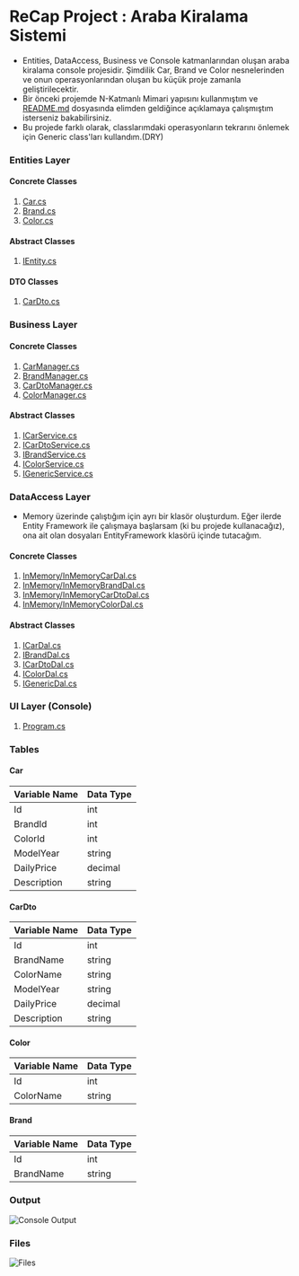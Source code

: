 # ReCap Project : Araba Kiralama Sistemi

- Entities, DataAccess, Business ve Console katmanlarından oluşan araba kiralama console projesidir. Şimdilik Car, Brand ve Color nesnelerinden ve onun operasyonlarından oluşan bu küçük proje zamanla geliştirilecektir. 
- Bir önceki projemde N-Katmanlı Mimari yapısını kullanmıştım ve [README.md](https://github.com/gulceselim/ReCapDemo/blob/master/README.md) dosyasında elimden geldiğince açıklamaya çalışmıştım isterseniz bakabilirsiniz.
- Bu projede farklı olarak, classlarımdaki operasyonların tekrarını önlemek için Generic class'ları kullandım.(DRY)


### Entities Layer
#### Concrete Classes
1. [Car.cs](https://github.com/gulceselim/re-cap-project-with-csharp/blob/main/Entities/Concrete/Car.cs)
2. [Brand.cs](https://github.com/gulceselim/re-cap-project-with-csharp/blob/main/Entities/Concrete/Brand.cs)
3. [Color.cs](https://github.com/gulceselim/re-cap-project-with-csharp/blob/main/Entities/Concrete/Color.cs)

#### Abstract Classes
1. [IEntity.cs](https://github.com/gulceselim/re-cap-project-with-csharp/tree/main/Entities/Abstract)

#### DTO Classes
1. [CarDto.cs](https://github.com/gulceselim/re-cap-project-with-csharp/blob/main/Entities/Dto/CarDto.cs)

### Business Layer
#### Concrete Classes
1. [CarManager.cs](https://github.com/gulceselim/re-cap-project-with-csharp/blob/main/Business/Concrete/CarManager.cs)
2. [BrandManager.cs](https://github.com/gulceselim/re-cap-project-with-csharp/blob/main/Business/Concrete/BrandManager.cs)
3. [CarDtoManager.cs](https://github.com/gulceselim/re-cap-project-with-csharp/blob/main/Business/Concrete/CarDtoManager.cs)
4. [ColorManager.cs](https://github.com/gulceselim/re-cap-project-with-csharp/blob/main/Business/Concrete/ColorManager.cs)
  
#### Abstract Classes
1. [ICarService.cs](https://github.com/gulceselim/re-cap-project-with-csharp/blob/main/Business/Abstract/ICarService.cs)
2. [ICarDtoService.cs](https://github.com/gulceselim/re-cap-project-with-csharp/blob/main/Business/Abstract/ICarDtoService.cs)
3. [IBrandService.cs](https://github.com/gulceselim/re-cap-project-with-csharp/blob/main/Business/Abstract/IBrandService.cs)
4. [IColorService.cs](https://github.com/gulceselim/re-cap-project-with-csharp/blob/main/Business/Abstract/IColorService.cs)
5. [IGenericService.cs](https://github.com/gulceselim/re-cap-project-with-csharp/blob/main/Business/Abstract/IGenericService.cs)

### DataAccess Layer
- Memory üzerinde çalıştığım için ayrı bir klasör oluşturdum. Eğer ilerde Entity Framework ile çalışmaya başlarsam (ki bu projede kullanacağız), ona ait olan dosyaları EntityFramework klasörü içinde tutacağım.
#### Concrete Classes
1. [InMemory/InMemoryCarDal.cs](https://github.com/gulceselim/re-cap-project-with-csharp/blob/main/DataAccess/Concrete/InMemory/InMemoryCarDal.cs)
2. [InMemory/InMemoryBrandDal.cs](https://github.com/gulceselim/re-cap-project-with-csharp/blob/main/DataAccess/Concrete/InMemory/InMemoryBrandDal.cs)
3. [InMemory/InMemoryCarDtoDal.cs](https://github.com/gulceselim/re-cap-project-with-csharp/blob/main/DataAccess/Concrete/InMemory/InMemoryCarDtoDal.cs)
4. [InMemory/InMemoryColorDal.cs](https://github.com/gulceselim/re-cap-project-with-csharp/blob/main/DataAccess/Concrete/InMemory/InMemoryColorDal.cs)

#### Abstract Classes
1. [ICarDal.cs](https://github.com/gulceselim/re-cap-project-with-csharp/blob/main/DataAccess/Abstract/ICarDal.cs)
2. [IBrandDal.cs](https://github.com/gulceselim/re-cap-project-with-csharp/blob/main/DataAccess/Abstract/IBrandDal.cs)
3. [ICarDtoDal.cs](https://github.com/gulceselim/re-cap-project-with-csharp/blob/main/DataAccess/Abstract/ICarDtoDal.cs)
4. [IColorDal.cs](https://github.com/gulceselim/re-cap-project-with-csharp/blob/main/DataAccess/Abstract/IColorDal.cs)
5. [IGenericDal.cs](https://github.com/gulceselim/re-cap-project-with-csharp/blob/main/DataAccess/Abstract/IGenericDal.cs)
  
### UI Layer (Console)
1. [Program.cs](https://github.com/gulceselim/re-cap-project-with-csharp/blob/main/ConsoleUI/Program.cs)

### Tables
#### Car
Variable Name | Data Type
------------ | -------------
Id | int
BrandId | int
ColorId | int
ModelYear | string
DailyPrice | decimal
Description | string

#### CarDto
Variable Name | Data Type
------------ | -------------
Id | int
BrandName | string
ColorName | string 
ModelYear | string
DailyPrice | decimal
Description | string

#### Color
Variable Name | Data Type
------------ | -------------
Id | int
ColorName | string

#### Brand
Variable Name | Data Type
------------ | -------------
Id | int
BrandName | string

### Output
![Console Output](https://user-images.githubusercontent.com/43720773/106571437-353a5c80-6548-11eb-9e98-fb96dd3cbf7d.jpg)

### Files
![Files](https://user-images.githubusercontent.com/43720773/106573499-c7436480-654a-11eb-9bbf-48e2c5b2c98f.jpg)
